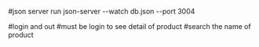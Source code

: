 #json server run
json-server --watch db.json --port 3004

#login and out
#must be login to see detail of product
#search the name of product
